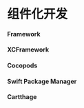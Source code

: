 # 组件化开发

#### Framework

#### XCFramework

#### Cocopods


#### Swift Package Manager

#### Cartthage


